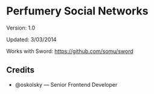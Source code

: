 # Perfumery Social Networks

Version: 1.0

Updated: 3/03/2014

Works with Sword: https://github.com/somu/sword

## Credits

* @oskolsky — Senior Frontend Developer